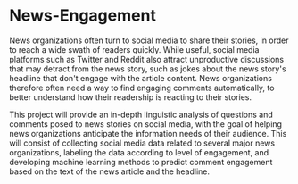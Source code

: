 # News-Engagement
News organizations often turn to social media to share their stories, in order to reach a wide swath of readers quickly. While useful, social media platforms such as Twitter and Reddit also attract unproductive discussions that may detract from the news story, such as jokes about the news story's headline that don't engage with the article content. News organizations therefore often need a way to find engaging comments automatically, to better understand how their readership is reacting to their stories.

This project will provide an in-depth linguistic analysis of questions and comments posed to news stories on social media, with the goal of helping news organizations anticipate the information needs of their audience. This will consist of collecting social media data related to several major news organizations, labeling the data according to level of engagement, and developing machine learning methods to predict comment engagement based on the text of the news article and the headline.
